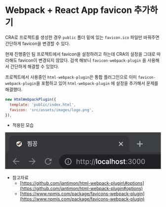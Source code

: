 # Webpack + React App favicon 추가하기

CRA로 프로젝트를 생성한 경우 `public` 폴더 밑에 있는 `favicon.ico` 파일만 바꿔주면 간단하게 favicon을 변경할 수 있다.

현재 진행중인 팀 프로젝트에서 favicon을 설정하려고 하는데 CRA의 설정을 그대로 따라해도 favicon이 변경되지 않았다. 검색 해보니 `favicon-webpack-plugin` 을 사용해서 간단하게 해결할 수 있었다. 

프로젝트에서 사용중인 `html-webpack-plugin`은 통합 플러그인으로 이미 `favicon-webpack-plugin`을 포함하고 있어 `html-webpack-plugin` 에 설정을 추가해서 문제를 해결했다.

```javascript
new HtmlWebpackPlugin({
  template: 'public/index.html',
  favicon: 'src/assets/images/logo.png',
}),
```

* 적용된 모습

![](../../.gitbook/assets/2021-07-18-12.48.07.png)

* 참고자료
  * [https://github.com/jantimon/html-webpack-plugin\#options](https://github.com/jantimon/html-webpack-plugin#options)
  * [https://www.npmjs.com/package/favicons-webpack-plugin](https://www.npmjs.com/package/favicons-webpack-plugin)

